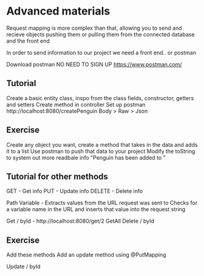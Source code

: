 # Advanced materials

Request mapping is more complex than that, allowing you to send and recieve objects pushing them or pulling them from the connected database and the front end

In order to send information to our project we need a front end.. or postman

Download postman NO NEED TO SIGN UP
https://www.postman.com/

## Tutorial

Create a basic entity class, inspo from the class
fields, constructor, getters and setters
Create method in controller
Set up postman http://localhost:8080/createPenguin
Body > Raw > Json

## Exercise

Create any object you want, create a method that takes in the data and adds it to a list
Use postman to push that data to your project
Modify the toString to system out more readbale info "Penguin <name> has been added to <list name>" 


## Tutorial for other methods

GET - Get info
PUT - Update info
DELETE - Delete info

Path Variable - Extracts values from the URL request was sent to
Checks for a variable name in the URL and inserts that value into the request string

Get / byId      - http://localhost:8080/get/2
GetAll
Delete / byId

## Exercise 

Add these methods
Add an update method using @PutMapping

Update / byId





